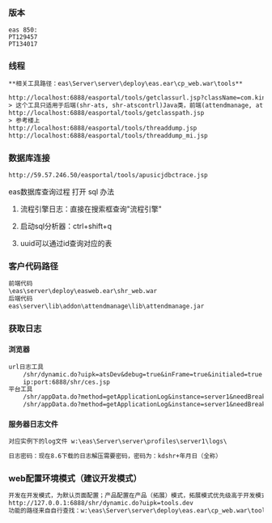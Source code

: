 ### 版本

```text
eas 850: 
PT129457
PT134017
```

### 线程

```txt
**相关工具路径：eas\Server\server\deploy\eas.ear\cp_web.war\tools**

http://localhost:6888/easportal/tools/getclassurl.jsp?className=com.kingdee.eas.hr.ats.ScheduleShift
> 这个工具只适用于后端(shr-ats, shr-atscontrl)Java类，前端(attendmanage, attendContrl)Java类不适用 -- 这也坑
http://localhost:6888/easportal/tools/getclasspath.jsp
> 参考楼上
http://localhost:6888/easportal/tools/threaddump.jsp
http://localhost:6888/easportal/tools/threaddump_mi.jsp
```

### 数据库连接

```txt
http://59.57.246.50/easportal/tools/apusicjdbctrace.jsp
```
eas数据库查询过程 打开 sql 办法 

1. 流程引擎日志：直接在搜索框查询"流程引擎"

2. 启动sql分析器：ctrl+shift+q
3. uuid可以通过id查询对应的表

### 客户代码路径

```txt
前端代码
\eas\server\deploy\easweb.ear\shr_web.war
后端代码
eas\server\lib\addon\attendmanage\lib\attendmanage.jar
```

### 获取日志
#### 浏览器
```txt
url日志工具
    /shr/dynamic.do?uipk=atsDev&debug=true&inFrame=true&initialed=true
    ip:port:6888/shr/ces.jsp
平台工具
    /shr/appData.do?method=getApplicationLog&instance=server1&needBreak=true&logFile=apusic.log.0
    /shr/appData.do?method=getApplicationLog&instance=server1&needBreak=true&logFile=KSqlD.V60SP1.log
```
#### 服务器日志文件

```txt
对应实例下的log文件 w:\eas\Server\server\profiles\server1\logs\

日志密码：现在8.6下载的日志解压需要密码，密码为：kdshr+年月日（全称）
```


### web配置环境模式（建议开发模式）
```txt
开发在开发模式，为默认页面配置；产品配置在产品（拓展）模式，拓展模式优先级高于开发模式配置的页面。
http://127.0.0.1:6888/shr/dynamic.do?uipk=tools.dev
功能的路径来自自行查找：w:\eas\Server\server\deploy\eas.ear\cp_web.war\tools\*jsp
```
